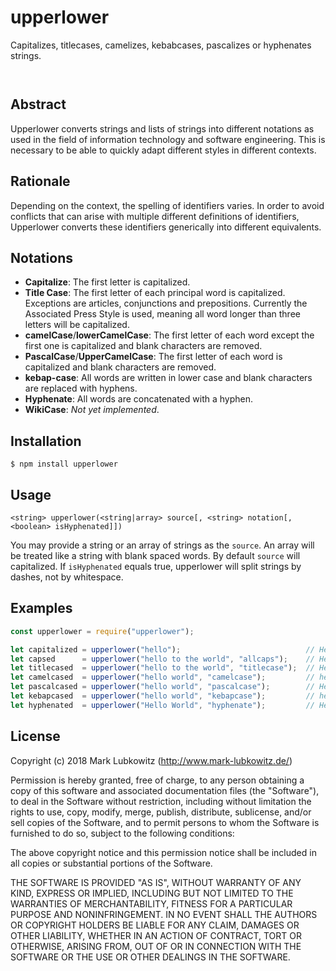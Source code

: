 # upperlower

Capitalizes, titlecases, camelizes, kebabcases, pascalizes or hyphenates strings.

<p/>
<img src="https://nodei.co/npm/upperlower.png?downloads=true&stars=true" alt=""/>

<p/>
<img src="https://david-dm.org/nihilor/upperlower.png" alt=""/>

## Abstract

Upperlower converts strings and lists of strings into different notations as used in the field of information technology and software engineering. This is necessary to be able to quickly adapt different styles in different contexts.

## Rationale

Depending on the context, the spelling of identifiers varies. In order to avoid conflicts that can arise with multiple different definitions of identifiers, Upperlower converts these identifiers generically into different equivalents.

## Notations

- **Capitalize**: The first letter is capitalized.
- **Title Case**: The first letter of each principal word is capitalized. Exceptions are articles, conjunctions and prepositions. Currently the Associated Press Style is used, meaning all word longer than three letters will be capitalized.
- **camelCase**/**lowerCamelCase**: The first letter of each word except the first one is capitalized and blank characters are removed.
- **PascalCase**/**UpperCamelCase**: The first letter of each word is capitalized and blank characters are removed.
- **kebap-case**: All words are written in lower case and blank characters are replaced with hyphens.
- **Hyphenate**: All words are concatenated with a hyphen.
- **WikiCase**: *Not yet implemented*.

## Installation

```
$ npm install upperlower
```

## Usage

```
<string> upperlower(<string|array> source[, <string> notation[, <boolean> isHyphenated]])
```

You may provide a string or an array of strings as the `source`. An array will be treated like a string with blank spaced words. By default `source` will capitalized. If `isHyphenated` equals true, upperlower will split strings by dashes, not by whitespace.

## Examples

```javascript
const upperlower = require("upperlower");

let capitalized = upperlower("hello");                            // Hello
let capsed      = upperlower("hello to the world", "allcaps");    // Hello To The World
let titlecased  = upperlower("hello to the world", "titlecase");  // Hello to the World
let camelcased  = upperlower("hello world", "camelcase");         // helloWorld
let pascalcased = upperlower("hello world", "pascalcase");        // HelloWorld
let kebapcased  = upperlower("hello world", "kebapcase");         // hello-world
let hyphenated  = upperlower("Hello World", "hyphenate");         // Hello-World
```

## License

Copyright (c) 2018 Mark Lubkowitz (http://www.mark-lubkowitz.de/)

Permission is hereby granted, free of charge, to any person obtaining a copy of this software and associated documentation files (the "Software"), to deal in the Software without restriction, including without limitation the rights to use, copy, modify, merge, publish, distribute, sublicense, and/or sell copies of the Software, and to permit persons to whom the Software is furnished to do so, subject to the following conditions:

The above copyright notice and this permission notice shall be included in all copies or substantial portions of the Software.

THE SOFTWARE IS PROVIDED "AS IS", WITHOUT WARRANTY OF ANY KIND, EXPRESS OR IMPLIED, INCLUDING BUT NOT LIMITED TO THE WARRANTIES OF MERCHANTABILITY, FITNESS FOR A PARTICULAR PURPOSE AND NONINFRINGEMENT. IN NO EVENT SHALL THE AUTHORS OR COPYRIGHT HOLDERS BE LIABLE FOR ANY CLAIM, DAMAGES OR OTHER LIABILITY, WHETHER IN AN ACTION OF CONTRACT, TORT OR OTHERWISE, ARISING FROM, OUT OF OR IN CONNECTION WITH THE SOFTWARE OR THE USE OR OTHER DEALINGS IN THE SOFTWARE.
